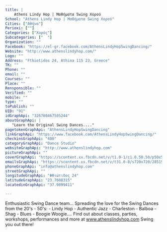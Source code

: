 ```yaml
---
title: |
    Athens Lindy Hop | Μαθήματα Swing Χορού
School: "Athens Lindy Hop | Μαθήματα Swing Χορού"
Cities: ["Αθήνα"]
Perioxi: [""]
Categories: ["Χορός"]
Subcategories: ["  "]
Organization: ""
Facebook: "https://el-gr.facebook.com/AthensLindyHopSwingDancing/"
Website: "http://www.athenslindyhop.com/"
Logo: ""
Address: "Fthiotidos 24, Athina 115 23, Greece"
TK: ""
Phone: ""
email: ""
Courses: ""
Place: ""
Rensponsible: ""
Verified: ""
mobile: ""
type: ""
toPublish: ""
UID: "91"
idGraphApi: "326780467505244"
aboutGraphApi: | 
   "Learn the Original Swing Dances...."
pagetokenGraphApi: "AthensLindyHopSwingDancing"
linkGraphApi: "https://www.facebook.com/AthensLindyHopSwingDancing/"
checkinsGraphApi: "400"
categoryGraphApi: "Dance Studio"
websiteGraphApi: "http://www.athenslindyhop.com"
pictureGraphApi: ""
coverGraphApi: "https://scontent.xx.fbcdn.net/v/t1.0-1/c1.0.50.50/p50x50/10407245_326780577505233_1091471091585127039_n.jpg?oh=342181811598a9864e82b938b9f18c28&amp;oe=5B4BD93B"
emailsGraphApi: "https://scontent.xx.fbcdn.net/v/t31.0-8/s720x720/28515921_831667327016553_8791630026713483367_o.jpg?oh=3bac141a955dbe2fc82a29e5ed83bdb6&amp;oe=5B05D6BD"
phoneGraphApi: "info@athenslindyhop.com"
streetGraphApi: ""
longitudeGraphApi: "Φθιώτιδος 24"
latitudeGraphApi: "23.7608315"
locatedinGraphApi: "37.9899411"

---
```


Enthusiastic Swing Dance team... Spreading the love for the Swing Dances from the 20&#39;s - 50&#39;s: - Lindy Hop - Authentic Jazz - Charleston - Balboa - Shag - Blues - Boogie Woogie.... Find out about classes, parties, workshops, performances and more at www.athenslindyhop.com Swing you out there!

